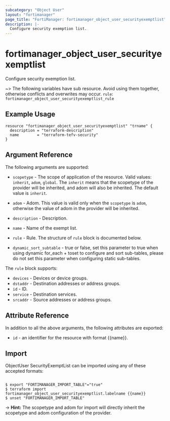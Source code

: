 ```yaml
---
subcategory: "Object User"
layout: "fortimanager"
page_title: "FortiManager: fortimanager_object_user_securityexemptlist"
description: |-
  Configure security exemption list.
---
```


# fortimanager_object_user_securityexemptlist
Configure security exemption list.

~> The following variables have sub resource. Avoid using them together, otherwise conflicts and overwrites may occur.
`rule`: `fortimanager_object_user_securityexemptlist_rule`



## Example Usage

```hcl
resource "fortimanager_object_user_securityexemptlist" "trname" {
  description = "terraform-description"
  name        = "terraform-tefv-security"
}
```

## Argument Reference


The following arguments are supported:

* `scopetype` - The scope of application of the resource. Valid values: `inherit`, `adom`, `global`. The `inherit` means that the scopetype of the provider will be inherited, and adom will also be inherited. The default value is `inherit`.
* `adom` - Adom. This value is valid only when the `scopetype` is `adom`, otherwise the value of adom in the provider will be inherited.

* `description` - Description.
* `name` - Name of the exempt list.
* `rule` - Rule. The structure of `rule` block is documented below.
* `dynamic_sort_subtable` - true or false, set this parameter to true when using dynamic for_each + toset to configure and sort sub-tables, please do not set this parameter when configuring static sub-tables.

The `rule` block supports:

* `devices` - Devices or device groups.
* `dstaddr` - Destination addresses or address groups.
* `id` - ID.
* `service` - Destination services.
* `srcaddr` - Source addresses or address groups.


## Attribute Reference

In addition to all the above arguments, the following attributes are exported:
* `id` - an identifier for the resource with format {{name}}.

## Import

ObjectUser SecurityExemptList can be imported using any of these accepted formats:
```

$ export "FORTIMANAGER_IMPORT_TABLE"="true"
$ terraform import fortimanager_object_user_securityexemptlist.labelname {{name}}
$ unset "FORTIMANAGER_IMPORT_TABLE"
```
-> **Hint:** The scopetype and adom for import will directly inherit the scopetype and adom configuration of the provider.
